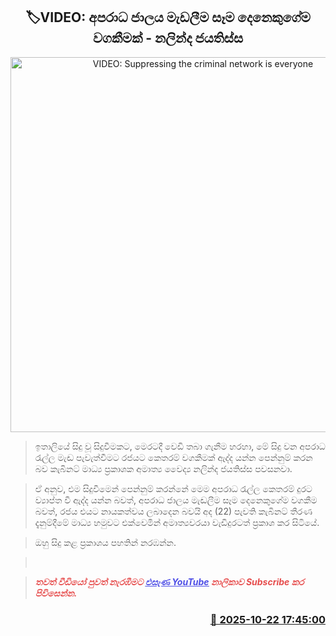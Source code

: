 <p align='center'><b><h2 align='center' title='VIDEO: Suppressing the criminal network is everyone's responsibility - Nalinda Jayatissa'>🏷VIDEO: අපරාධ ජාලය මැඩලීම සෑම දෙනෙකුගේම වගකීමක් - නලින්ද ජයතිස්ස</h2></b></p>
<p align='center'><img src='https://helakuru.sgp1.cdn.digitaloceanspaces.com/esana/images/lib/nalinda-jayathissa-medical-preess.jpg' width='600' alt='VIDEO: Suppressing the criminal network is everyone's responsibility - Nalinda Jayatissa'></p>

> ඉතාලියේ සිදු වූ සිදුවීමකට, මෙරටදී වෙඩි තබා ගැනීම හරහා, මේ සිදු වන අපරාධ රැල්ල මැඬ පැවැත්වීමට රජයට කෙතරම් වගකීමක් ඇද්ද යන්න පෙන්නුම් කරන බව කැබිනට් මාධ්‍ය ප්‍රකාශක අමාත්‍ය වෛද්‍ය නලින්ද ජයතිස්ස පවසනවා.

> ඒ අනුව, එම සිදුවීමෙන් පෙන්නුම් කරන්නේ මෙම අපරාධ රැල්ල කෙතරම් දුරට ව්‍යාප්ත වී ඇද්ද යන්න බවත්, අපරාධ ජාලය මැඬලීම සෑම දෙනෙකුගේම වගකීම බවත්, රජය එයට නායකත්වය ලබාදෙන බවයි අද (22) පැවති කැබිනට් තීරණ දැනුම්දීමේ මාධ්‍ය හමුවට එක්වෙමින් අමාත්‍යවරයා වැඩිදුරටත් ප්‍රකාශ කර සිටියේ.

> ඔහු සිදු කළ ප්‍රකාශය පහතින් නරඹන්න.

>  

> <span style='color:#e64d4d'><em><span><strong>තවත් වීඩියෝ පුවත් නැරඹීමට </strong></span></em></span><a href='https://youtube.com/@esanamedia?si=UZCWEZmqFcpzlvdV'><span style='color:#4d4de6'><em><span><strong><u>එසැණ YouTube</u></strong></span></em></span></a><span style='color:#e64d4d'><em><span><strong> නාලිකාව Subscribe කර පිවිසෙන්න.</strong></span></em></span>



<h3 align='right'><a href='https://www.helakuru.lk/esana/p/114699/'>📅 2025-10-22 17:45:00</a></h3>
